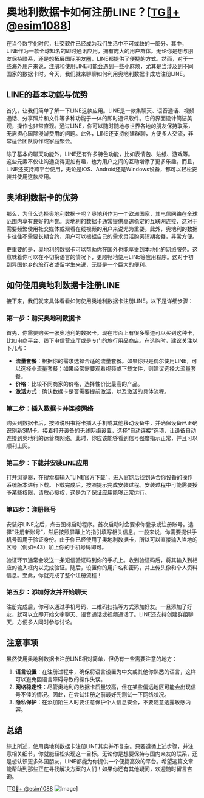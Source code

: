 # 奥地利数据卡如何注册LINE？[[TG💪+ @esim1088](https://t.me/s/esim1088)]

在当今数字化时代，社交软件已经成为我们生活中不可或缺的一部分。其中，LINE作为一款全球知名的即时通讯应用，拥有庞大的用户群体。无论你是想与朋友保持联系，还是想拓展国际朋友圈，LINE都提供了便捷的方式。然而，对于一些海外用户来说，注册和使用LINE可能会遇到一些小麻烦，尤其是当涉及到不同国家的数据卡时。今天，我们就来聊聊如何利用奥地利数据卡成功注册LINE。

## LINE的基本功能与优势

首先，让我们简单了解一下LINE这款应用。LINE是一款集聊天、语音通话、视频通话、分享照片和文件等多种功能于一体的即时通讯软件。它的界面设计简洁美观，操作也非常直观。通过LINE，你可以随时随地与世界各地的朋友保持联系，无需担心国际漫游费用的问题。此外，LINE还支持创建群聊，方便多人交流，非常适合团队协作或家庭聚会。

除了基本的聊天功能外，LINE还有许多特色功能，比如表情包、贴纸、游戏等。这些元素不仅让沟通变得更加有趣，也为用户之间的互动增添了更多乐趣。而且，LINE还支持跨平台使用，无论是iOS、Android还是Windows设备，都可以轻松安装并使用这款应用。

## 奥地利数据卡的优势

那么，为什么选择奥地利数据卡呢？奥地利作为一个欧洲国家，其电信网络在全球范围内享有良好的声誉。奥地利的数据卡通常提供高速稳定的互联网连接，这对于需要频繁使用社交媒体或观看在线视频的用户来说尤为重要。此外，奥地利的数据卡往往不需要长期合约，用户可以根据自己的需求灵活购买短期套餐，非常方便。

更重要的是，奥地利的数据卡可以帮助你在国外也能享受到本地化的网络服务。这意味着你可以在不切换语言的情况下，更顺畅地使用LINE等应用程序。这对于初到异国他乡的旅行者或留学生来说，无疑是一个巨大的便利。

## 如何使用奥地利数据卡注册LINE

接下来，我们就来具体看看如何使用奥地利数据卡注册LINE。以下是详细步骤：

### 第一步：购买奥地利数据卡

首先，你需要购买一张奥地利的数据卡。现在市面上有很多渠道可以买到这种卡，比如电商平台、线下电信营业厅或是专门的旅行用品商店。在选购时，建议关注以下几点：

- **流量套餐**：根据你的需求选择合适的流量套餐。如果你只是偶尔使用LINE，可以选择小流量套餐；如果经常需要观看视频或下载文件，则建议选择大流量套餐。
- **价格**：比较不同商家的价格，选择性价比最高的产品。
- **激活方式**：确认数据卡是否需要提前激活，以及激活的具体流程。

### 第二步：插入数据卡并连接网络

购买到数据卡后，按照说明书将卡插入手机或其他移动设备中，并确保设备已正确识别新SIM卡。接着打开设备的无线网络设置，选择“自动连接”选项，让设备自动连接到奥地利的运营商网络。此时，你应该能够看到信号强度指示正常，并且可以顺利上网。

### 第三步：下载并安装LINE应用

打开浏览器，在搜索框输入“LINE官方下载”，进入官网后找到适合你设备的操作系统版本进行下载。下载完成后，按照提示完成安装过程。安装过程中可能需要授予某些权限，请放心授权，这是为了保证应用能够正常运行。

### 第四步：注册账号

安装好LINE之后，点击图标启动程序。首次启动时会要求你登录或注册账号。选择“注册新账号”，然后按照屏幕上的指引填写相关信息。一般来说，你需要提供手机号码用于验证身份。由于你已经使用了奥地利数据卡，所以可以直接输入当地的区号（例如+43）加上你的手机号码即可。

验证环节通常会发送一条短信验证码到你的手机上。收到验证码后，将其输入到相应的输入框内以完成验证。随后，设置你的用户名和密码，并上传头像和个人资料信息。至此，你就完成了整个注册流程！

### 第五步：添加好友并开始聊天

注册完成后，你可以通过手机号码、二维码扫描等方式添加好友。一旦添加了好友，就可以立即开始文字聊天、语音通话或视频通话了。LINE还支持创建群组聊天，方便多人同时参与讨论。

## 注意事项

虽然使用奥地利数据卡注册LINE相对简单，但仍有一些需要注意的地方：

1. **语言设置**：在注册过程中，确保将语言设置为中文或其他你熟悉的语言，这样可以避免因语言障碍导致的操作失误。
2. **网络稳定性**：尽管奥地利的数据卡质量较高，但在某些偏远地区可能会出现信号不佳的情况。因此，在尝试注册之前最好先测试一下网络状况。
3. **隐私保护**：在添加陌生人时要注意保护个人信息安全，不要随意透露敏感内容。

## 总结

综上所述，使用奥地利数据卡注册LINE其实并不复杂。只要遵循上述步骤，并注意相关细节，你就能轻松实现这一目标。无论你是想要保持与国内亲友的联系，还是想认识更多外国朋友，LINE都能为你提供一个便捷高效的平台。希望这篇文章能帮助到那些正在寻找解决方案的人们！如果你还有其他疑问，欢迎随时留言咨询。

[[TG💪+ @esim1088](https://t.me/s/esim1088) ![Image](https://i.postimg.cc/4NQfJmqS/Snipaste-2025-05-13-00-14-12.png)]